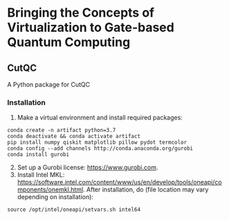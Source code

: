 # Bringing the Concepts of Virtualization to Gate-based Quantum Computing

## CutQC
A Python package for CutQC

### Installation
1. Make a virtual environment and install required packages:
```
conda create -n artifact python=3.7
conda deactivate && conda activate artifact
pip install numpy qiskit matplotlib pillow pydot termcolor
conda config --add channels http://conda.anaconda.org/gurobi
conda install gurobi
```
2. Set up a Gurobi license: https://www.gurobi.com.
3. Install Intel MKL: https://software.intel.com/content/www/us/en/develop/tools/oneapi/components/onemkl.html. After installation, do (file location may vary depending on installation):
```
source /opt/intel/oneapi/setvars.sh intel64 
```